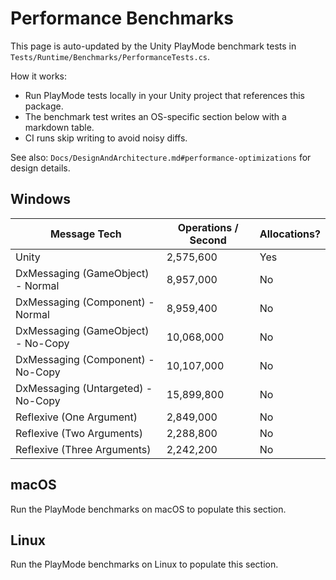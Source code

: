 # Performance Benchmarks

This page is auto-updated by the Unity PlayMode benchmark tests in `Tests/Runtime/Benchmarks/PerformanceTests.cs`.

How it works:
- Run PlayMode tests locally in your Unity project that references this package.
- The benchmark test writes an OS-specific section below with a markdown table.
- CI runs skip writing to avoid noisy diffs.

See also: `Docs/DesignAndArchitecture.md#performance-optimizations` for design details.

## Windows

| Message Tech | Operations / Second | Allocations? |
| ------------ | ------------------- | ------------ |
| Unity | 2,575,600 | Yes |
| DxMessaging (GameObject) - Normal | 8,957,000 | No |
| DxMessaging (Component) - Normal | 8,959,400 | No |
| DxMessaging (GameObject) - No-Copy | 10,068,000 | No |
| DxMessaging (Component) - No-Copy | 10,107,000 | No |
| DxMessaging (Untargeted) - No-Copy | 15,899,800 | No |
| Reflexive (One Argument) | 2,849,000 | No |
| Reflexive (Two Arguments) | 2,288,800 | No |
| Reflexive (Three Arguments) | 2,242,200 | No |

## macOS

Run the PlayMode benchmarks on macOS to populate this section.

## Linux

Run the PlayMode benchmarks on Linux to populate this section.

